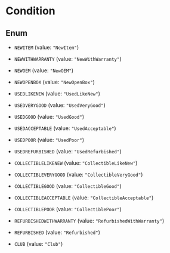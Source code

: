 
# Condition

## Enum


* `NEWITEM` (value: `"NewItem"`)

* `NEWWITHWARRANTY` (value: `"NewWithWarranty"`)

* `NEWOEM` (value: `"NewOEM"`)

* `NEWOPENBOX` (value: `"NewOpenBox"`)

* `USEDLIKENEW` (value: `"UsedLikeNew"`)

* `USEDVERYGOOD` (value: `"UsedVeryGood"`)

* `USEDGOOD` (value: `"UsedGood"`)

* `USEDACCEPTABLE` (value: `"UsedAcceptable"`)

* `USEDPOOR` (value: `"UsedPoor"`)

* `USEDREFURBISHED` (value: `"UsedRefurbished"`)

* `COLLECTIBLELIKENEW` (value: `"CollectibleLikeNew"`)

* `COLLECTIBLEVERYGOOD` (value: `"CollectibleVeryGood"`)

* `COLLECTIBLEGOOD` (value: `"CollectibleGood"`)

* `COLLECTIBLEACCEPTABLE` (value: `"CollectibleAcceptable"`)

* `COLLECTIBLEPOOR` (value: `"CollectiblePoor"`)

* `REFURBISHEDWITHWARRANTY` (value: `"RefurbishedWithWarranty"`)

* `REFURBISHED` (value: `"Refurbished"`)

* `CLUB` (value: `"Club"`)




